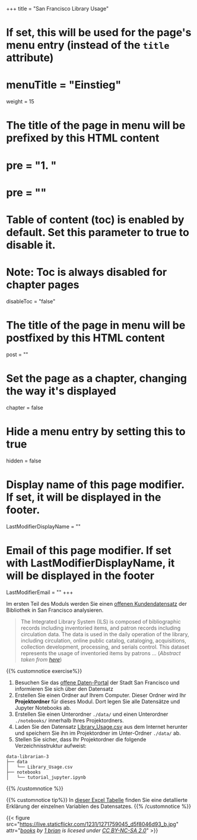 +++
title = "San Francisco Library Usage"
# If set, this will be used for the page's menu entry (instead of the `title` attribute)
# menuTitle = "Einstieg"
weight = 15
# The title of the page in menu will be prefixed by this HTML content
# pre = "<b>1. </b>"
# pre = "<i class='fab fa-github'></i>"
# Table of content (toc) is enabled by default. Set this parameter to true to disable it.
# Note: Toc is always disabled for chapter pages
disableToc = "false"
# The title of the page in menu will be postfixed by this HTML content
post = ""
# Set the page as a chapter, changing the way it's displayed
chapter = false
# Hide a menu entry by setting this to true
hidden = false
# Display name of this page modifier. If set, it will be displayed in the footer.
LastModifierDisplayName = ""
# Email of this page modifier. If set with LastModifierDisplayName, it will be displayed in the footer
LastModifierEmail = ""
+++

Im ersten Teil des Moduls werden Sie einen  [offenen Kundendatensatz](https://data.sfgov.org/Culture-and-Recreation/Library-Usage/qzz6-2jup) der Bibliothek in San Francisco analysieren.

> The Integrated Library System (ILS) is composed of bibliographic records including inventoried items, and patron records including circulation data. The data is used in the daily operation of the library, including circulation, online public catalog, cataloging, acquisitions, collection development, processing, and serials control. This dataset represents the usage of inventoried items by patrons ... (*Abstract taken from [here](https://data.sfgov.org/Culture-and-Recreation/Library-Usage/qzz6-2jup)*)








{{% customnotice exercise%}}
1. Besuchen Sie das [offene Daten-Portal](https://data.sfgov.org/Culture-and-Recreation/Library-Usage/qzz6-2jup) der Stadt San Francisco und informieren Sie sich über den Datensatz
2. Erstellen Sie einen Ordner auf Ihrem Computer. Dieser Ordner wird Ihr **Projektordner** für dieses Modul. Dort legen Sie alle Datensätze und Jupyter Notebooks ab.
3. Erstellen Sie einen Unterordner `./data/` und einen Unterordner `./notebooks/` innerhalb Ihres Projektordners.
4. Laden Sie den Datensatz [Library_Usage.csv](https://data.sfgov.org/api/views/qzz6-2jup/rows.csv?accessType=DOWNLOAD) aus dem Internet herunter und speichern Sie ihn im Projektordner im Unter-Ordner `./data/` ab.
5. Stellen Sie sicher, dass Ihr Projektordner die folgende Verzeichnisstruktur aufweist:
```shell
data-librarian-3
├── data
│   └── Library_Usage.csv
├── notebooks
│   └── tutorial_jupyter.ipynb
```


{{% /customnotice %}}

{{% customnotice tip%}}
In [dieser Excel Tabelle](https://data.sfgov.org/api/views/qzz6-2jup/files/72c2070f-7b56-4d14-840a-d1a70f5d0f19?download=true&filename=LIB-0003_DataDictionary_library-usage.xlsx) finden Sie eine detallierte Erklärung der einzelnen Variablen des Datensatzes.
{{% /customnotice %}}






{{< figure src="https://live.staticflickr.com/1231/1271759045_d5f8046d93_b.jpg"
attr="*[books](https://www.flickr.com/photos/34111548@N00/1271759045) by [1 brian](https://www.flickr.com/photos/34111548@N00) is licesed under [CC BY-NC-SA 2.0](https://creativecommons.org/licenses/by-nc-sa/2.0/?ref=ccsearch&atype=html)*" >}}
